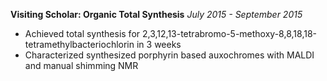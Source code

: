 **Visiting Scholar: Organic Total Synthesis**
*July 2015 - September 2015*

- Achieved total synthesis for 2,3,12,13-tetrabromo-5-methoxy-8,8,18,18-tetramethylbacteriochlorin in 3 weeks
- Characterized synthesized porphyrin based auxochromes with MALDI and manual shimming NMR

